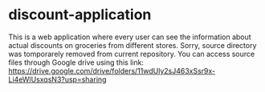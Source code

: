 # discount-application
This is a web application where every user can see the information about actual discounts on groceries from different stores.
Sorry, source directory was tomporarely removed from current repository. You can access source files through Google drive using this link: https://drive.google.com/drive/folders/11wdUly2sJ463xSsr9x-Li4eWlUsxqsN3?usp=sharing
